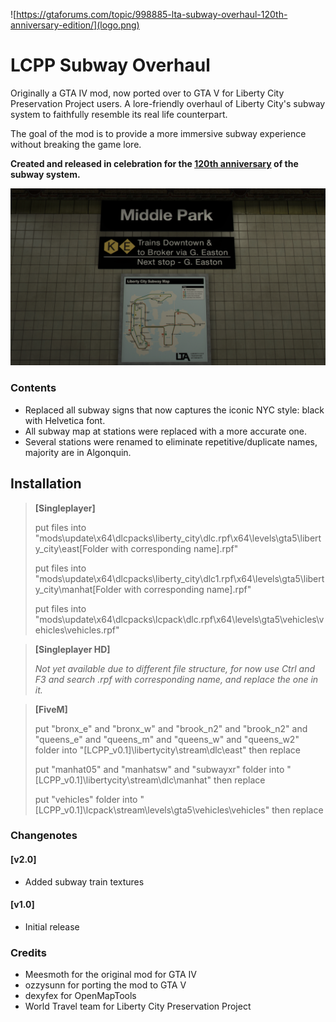 ![https://gtaforums.com/topic/998885-lta-subway-overhaul-120th-anniversary-edition/](logo.png)

# LCPP Subway Overhaul
Originally a GTA IV mod, now ported over to GTA V for Liberty City Preservation Project users. A lore-friendly overhaul of Liberty City's subway system to faithfully resemble its real life counterpart.

The goal of the mod is to provide a more immersive subway experience without breaking the game lore.

**Created and released in celebration for the [120th anniversary](https://ny1.com/nyc/all-boroughs/traffic_and_transit/2024/10/26/new-york-city-subway-celebrates-120th-anniversary) of the subway system.**

![](image.jpg)

### Contents
- Replaced all subway signs that now captures the iconic NYC style: black with Helvetica font.
- All subway map at stations were replaced with a more accurate one.
- Several stations were renamed to eliminate repetitive/duplicate names, majority are in Algonquin.

## Installation
> **[Singleplayer]**
> 
> put files into "mods\update\x64\dlcpacks\liberty_city\dlc.rpf\x64\levels\gta5\liberty_city\east\[Folder with corresponding name].rpf"
> 
> put files into "mods\update\x64\dlcpacks\liberty_city\dlc1.rpf\x64\levels\gta5\liberty_city\manhat\[Folder with corresponding name].rpf"
> 
> put files into "mods\update\x64\dlcpacks\lcpack\dlc.rpf\x64\levels\gta5\vehicles\vehicles\vehicles.rpf"

> **[Singleplayer HD]**
> 
> *Not yet available due to different file structure, for now use Ctrl and F3 and search .rpf with corresponding name, and replace the one in it.*

> **[FiveM]**
> 
> put "bronx_e" and "bronx_w" and "brook_n2" and "brook_n2" and "queens_e" and "queens_m" and "queens_w" and "queens_w2" folder into "[LCPP_v0.1]\libertycity\stream\dlc\east" then replace
> 
> put "manhat05" and "manhatsw" and "subwayxr" folder into "[LCPP_v0.1]\libertycity\stream\dlc\manhat" then replace
> 
> put "vehicles" folder into "[LCPP_v0.1]\lcpack\stream\levels\gta5\vehicles\vehicles" then replace

### Changenotes
#### [v2.0]
- Added subway train textures

#### [v1.0]
- Initial release

### Credits
- Meesmoth for the original mod for GTA IV
- ozzysunn for porting the mod to GTA V
- dexyfex for OpenMapTools
- World Travel team for Liberty City Preservation Project
